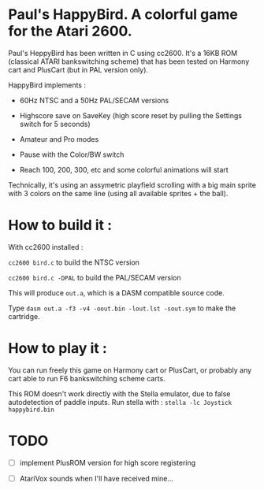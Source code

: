 # Paul's HappyBird. A colorful game for the Atari 2600.

Paul's HeppyBird has been written in C using cc2600. 
It's a 16KB ROM (classical ATARI bankswitching scheme) that has been
tested on Harmony cart and PlusCart (but in PAL version only). 

HappyBird implements :

- 60Hz NTSC and a 50Hz PAL/SECAM versions

- Highscore save on SaveKey (high score reset by pulling the Settings switch for 5 seconds)

- Amateur and Pro modes

- Pause with the Color/BW switch 

- Reach 100, 200, 300, etc and some colorful animations will start

Technically, it's using an assymetric playfield scrolling with a big main sprite with 3 colors
on the same line (using all available sprites + the ball).

# How to build it :

With cc2600 installed :

`cc2600 bird.c` to build the NTSC version

`cc2600 bird.c -DPAL` to build the PAL/SECAM version

This will produce `out.a`, which is a DASM compatible source code.

Type `dasm out.a -f3 -v4 -oout.bin -lout.lst -sout.sym` to make the cartridge.

# How to play it :

You can run freely this game on Harmony cart or PlusCart, or probably any cart able to run F6 bankswitching scheme
carts.

This ROM doesn't work directly with the Stella emulator, due to false autodetection of paddle inputs. Run stella with :
`stella -lc Joystick happybird.bin`

# TODO

- [ ] implement PlusROM version for high score registering

- [ ] AtariVox sounds when I'll have received mine...
